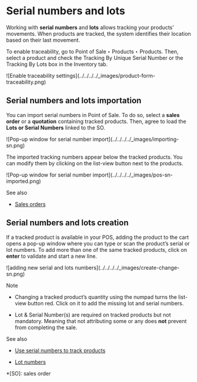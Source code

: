# Serial numbers and lots

Working with **serial numbers** and **lots** allows tracking your products’
movements. When products are tracked, the system identifies their location
based on their last movement.

To enable traceability, go to Point of Sale ‣ Products ‣ Products. Then,
select a product and check the Tracking By Unique Serial Number or the
Tracking By Lots box in the Inventory tab.

![Enable traceability settings](../../../../_images/product-form-
traceability.png)

## Serial numbers and lots importation

You can import serial numbers in Point of Sale. To do so, select a **sales
order** or a **quotation** containing tracked products. Then, agree to load
the **Lots or Serial Numbers** linked to the SO.

![Pop-up window for serial number import](../../../../_images/importing-
sn.png)

The imported tracking numbers appear below the tracked products. You can
modify them by clicking on the list-view button next to the products.

![Pop-up window for serial number import](../../../../_images/pos-sn-
imported.png)

See also

  * [Sales orders](sales_order.html)

## Serial numbers and lots creation

If a tracked product is available in your POS, adding the product to the cart
opens a pop-up window where you can type or scan the product’s serial or lot
numbers. To add more than one of the same tracked products, click on **enter**
to validate and start a new line.

![adding new serial and lots numbers](../../../../_images/create-change-
sn.png)

Note

  * Changing a tracked product’s quantity using the numpad turns the list-view button red. Click on it to add the missing lot and serial numbers.

  * Lot & Serial Number(s) are required on tracked products but not mandatory. Meaning that not attributing some or any does **not** prevent from completing the sale.

See also

  * [Use serial numbers to track products](../../../inventory_and_mrp/inventory/product_management/product_tracking/serial_numbers.html)

  * [Lot numbers](../../../inventory_and_mrp/inventory/product_management/product_tracking/lots.html)

  *[SO]: sales order

